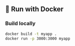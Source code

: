 ## 🚀 Run with Docker

### Build locally
```bash
docker build -t myapp .
docker run -p 3000:3000 myapp
